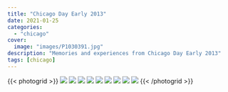 ```yaml
---
title: "Chicago Day Early 2013"
date: 2021-01-25
categories:
  - "chicago"
cover:
  image: "images/P1030391.jpg"
description: "Memories and experiences from Chicago Day Early 2013"
tags: [chicago]
---
```


{{< photogrid >}}
![](images/P1030381-1024x576.jpg)
![](images/IMG_0809-768x1024.jpg)
![](images/P1030374-1024x576.jpg)
![](images/P1030391-1024x576.jpg)
![](images/IMG_0824-1024x768.jpg)
![](images/P1030383-1024x576.jpg)
![](images/IMG_0828-768x1024.jpg)
![](images/IMG_0825-1024x768.jpg)
![](images/IMG_0823-1024x768.jpg)
{{< /photogrid >}}

